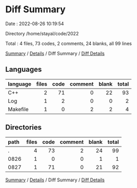 # Diff Summary

Date : 2022-08-26 10:19:54

Directory /home/stayal/code/2022

Total : 4 files,  73 codes, 2 comments, 24 blanks, all 99 lines

[Summary](results.md) / [Details](details.md) / Diff Summary / [Diff Details](diff-details.md)

## Languages
| language | files | code | comment | blank | total |
| :--- | ---: | ---: | ---: | ---: | ---: |
| C++ | 2 | 71 | 0 | 22 | 93 |
| Log | 1 | 2 | 0 | 0 | 2 |
| Makefile | 1 | 0 | 2 | 2 | 4 |

## Directories
| path | files | code | comment | blank | total |
| :--- | ---: | ---: | ---: | ---: | ---: |
| . | 4 | 73 | 2 | 24 | 99 |
| 0826 | 1 | 0 | 0 | 1 | 1 |
| 0827 | 1 | 71 | 0 | 21 | 92 |

[Summary](results.md) / [Details](details.md) / Diff Summary / [Diff Details](diff-details.md)